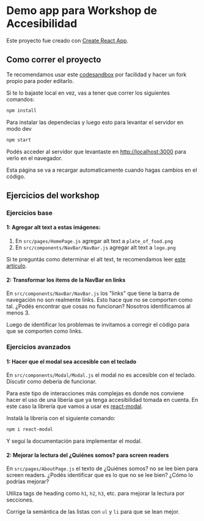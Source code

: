 # Demo app para Workshop de Accesibilidad

Este proyecto fue creado con [Create React App](https://github.com/facebook/create-react-app).

## Como correr el proyecto

Te recomendamos usar este [codesandbox](https://codesandbox.io/p/github/rootstrap/web-a11y-demos/a11y-workshop-food-app) por facilidad y hacer un fork propio para poder editarlo.

Si te lo bajaste local en vez, vas a tener que correr los siguientes comandos:

```bash
npm install
```
Para instalar las dependecias y luego esto para levantar el servidor en modo dev

```bash
npm start
```

Podés acceder al servidor que levantaste en [http://localhost:3000](http://localhost:3000) para verlo en el navegador.

Esta página se va a recargar automaticamente cuando hagas cambios en el código.

## Ejercicios del workshop
### Ejercicios base
#### 1: Agregar alt text a estas imágenes:
  1. En `src/pages/HomePage.js` agregar alt text a `plate_of_food.png`
  2. En `src/components/NavBar/NavBar.js` agregar alt text a `logo.png`

Si te preguntás como determinar el alt text, te recomendamos leer [este artículo](https://www.w3.org/WAI/tutorials/images/decision-tree/).

#### 2: Transformar los items de la NavBar en links
En `src/components/NavBar/NavBar.js` los "links" que tiene la barra de navegación no son realmente links. Esto hace que no se comporten como tal. ¿Podés encontrar que cosas no funcionan? Nosotros identificamos al menos 3.

Luego de identificar los problemas te invitamos a corregir el código para que se comporten como links.

### Ejercicios avanzados
#### 1: Hacer que el modal sea accesible con el teclado
En `src/components/Modal/Modal.js` el modal no es accesible con el teclado. Discutir como debería de funcionar.

Para este tipo de interacciones más complejas es donde nos conviene hacer el uso de una libería que ya tenga accesibilidad tomada en cuenta. En este caso la librería que vamos a usar es [react-modal](https://www.npmjs.com/package/react-modal).

Instalá la librería con el siguiente comando:

```bash
npm i react-modal
```

Y seguí la documentación para implementar el modal.
 
#### 2: Mejorar la lectura del ¿Quiénes somos? para screen readers

En `src/pages/AboutPage.js` el texto de ¿Quiénes somos? no se lee bien para screen readers. ¿Podés identificar que es lo que no se lee bien? ¿Cómo lo podrías mejorar?

Utiliza tags de heading como `h1`, `h2`, `h3`, etc. para mejorar la lectura por secciones.

Corrige la semántica de las listas con `ul` y `li` para que se lean mejor.
